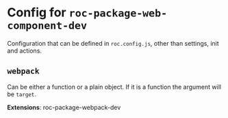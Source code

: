 # Config for `roc-package-web-component-dev`

Configuration that can be defined in `roc.config.js`, other than settings, init and actions.

## `webpack`
Can be either a function or a plain object. If it is a function the argument will be `target`.

__Extensions__: roc-package-webpack-dev